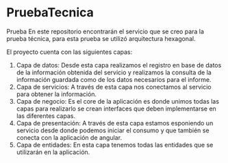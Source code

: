 # PruebaTecnica
Prueba
En este repositorio encontrarán el servicio que se creo para la prueba técnica, para esta prueba se utilizó arquitectura hexagonal.

El proyecto cuenta con las siguientes capas:

1. Capa de datos: Desde esta capa realizamos el registro en base de datos de la información obtenida del servicio y realizamos la consulta de la información guardada como de los datos necesarios para el informe.
2. Capa de servicios: A través de esta capa nos conectamos al servicio para obtener la información.
3. Capa de negocio: Es el core de la aplicación es donde unimos todas las capas para realizarlo se crean interfaces que deben implementarse en las diferentes capas.
4. Capa de presentación: A través de esta capa estamos esponiendo un servicio desde donde podemos iniciar el consumo y que también se conecta con la aplicación de angular.
5. Capa de entidades: En esta capa tenemos todas las entidades que se utilizarán en la aplicación.
